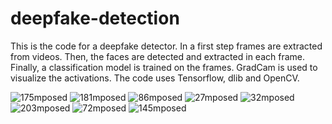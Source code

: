 # deepfake-detection

This is the code for a deepfake detector. In a first step frames are extracted from videos. Then, the faces are detected and extracted in each frame. Finally, a classification model is trained on the frames. GradCam is used to visualize the activations. The code uses Tensorflow, dlib and OpenCV.


![175mposed](https://user-images.githubusercontent.com/96559466/156283827-ac87dfbc-8c6b-4db6-bff3-8ee7e4afafcf.jpg) ![181mposed](https://user-images.githubusercontent.com/96559466/156283853-b125fb41-5e12-4c77-99e0-cec55957412a.jpg) 
![86mposed](https://user-images.githubusercontent.com/96559466/156283914-ccbb03c4-4f60-4c26-8c9c-499c0e0c1a93.jpg) ![27mposed](https://user-images.githubusercontent.com/96559466/156283923-9cd5aece-ca3c-4983-afa6-892a972e804d.jpg) ![32mposed](https://user-images.githubusercontent.com/96559466/156284050-cc7e0c2e-805e-449c-b9f7-3d8b23a09bd5.jpg) ![203mposed](https://user-images.githubusercontent.com/96559466/156284111-ba399def-5d06-4d3e-a9c6-e059280f1275.jpg) ![72mposed](https://user-images.githubusercontent.com/96559466/156284205-200adef5-4ba2-478c-8e0c-35cb21fa22e5.jpg) ![145mposed](https://user-images.githubusercontent.com/96559466/156284286-77ecb340-5a0c-46e2-b63a-d57bf496378a.jpg)

